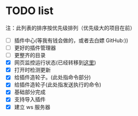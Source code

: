 # TODO list

注：此列表的排序按优先级排列（优先级大的项目在前）

- [ ] 插件中心(等我有钱会做的，或者去白嫖 GitHub:))
- [ ] 更好的插件管理器
- [ ] 更整齐的目录
- [x] 网页监控运行状态(已经转移到[这里](https://github.com/someone120/quarkmc_controller))
- [x] 打开时检测更新
- [x] 给插件造轮子。(此处指命令部分)
- [x] 给插件造轮子(此处指发送执行的命令)
- [x] 基础部分完成
- [x] 支持导入插件
- [x] 建立 ws 服务器
